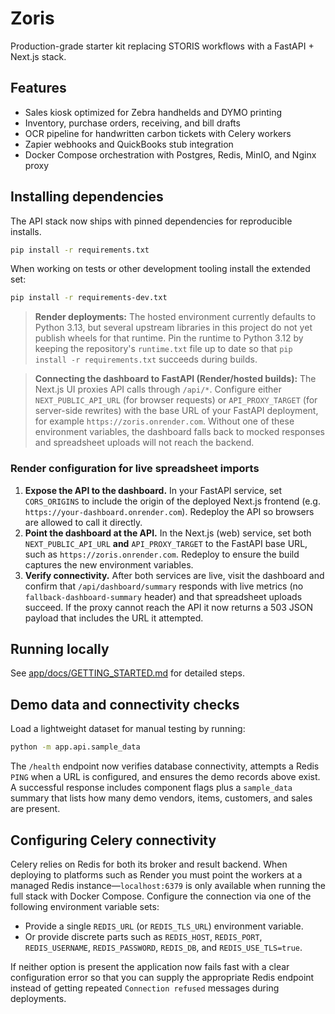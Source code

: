 # Zoris

Production-grade starter kit replacing STORIS workflows with a FastAPI + Next.js stack.

## Features
- Sales kiosk optimized for Zebra handhelds and DYMO printing
- Inventory, purchase orders, receiving, and bill drafts
- OCR pipeline for handwritten carbon tickets with Celery workers
- Zapier webhooks and QuickBooks stub integration
- Docker Compose orchestration with Postgres, Redis, MinIO, and Nginx proxy

## Installing dependencies

The API stack now ships with pinned dependencies for reproducible installs.

```bash
pip install -r requirements.txt
```

When working on tests or other development tooling install the extended set:

```bash
pip install -r requirements-dev.txt
```

> **Render deployments:** The hosted environment currently defaults to Python
> 3.13, but several upstream libraries in this project do not yet publish wheels
> for that runtime.  Pin the runtime to Python 3.12 by keeping the
> repository's `runtime.txt` file up to date so that `pip install -r
> requirements.txt` succeeds during builds.

> **Connecting the dashboard to FastAPI (Render/hosted builds):** The Next.js
> UI proxies API calls through `/api/*`. Configure either `NEXT_PUBLIC_API_URL`
> (for browser requests) or `API_PROXY_TARGET` (for server-side rewrites) with
> the base URL of your FastAPI deployment, for example
> `https://zoris.onrender.com`. Without one of these environment variables, the
> dashboard falls back to mocked responses and spreadsheet uploads will not
> reach the backend.

### Render configuration for live spreadsheet imports

1. **Expose the API to the dashboard.** In your FastAPI service, set
   `CORS_ORIGINS` to include the origin of the deployed Next.js frontend
   (e.g. `https://your-dashboard.onrender.com`). Redeploy the API so browsers are
   allowed to call it directly.
2. **Point the dashboard at the API.** In the Next.js (web) service, set both
   `NEXT_PUBLIC_API_URL` **and** `API_PROXY_TARGET` to the FastAPI base URL,
   such as `https://zoris.onrender.com`. Redeploy to ensure the build captures
   the new environment variables.
3. **Verify connectivity.** After both services are live, visit the dashboard
   and confirm that `/api/dashboard/summary` responds with live metrics (no
   `fallback-dashboard-summary` header) and that spreadsheet uploads succeed.
   If the proxy cannot reach the API it now returns a 503 JSON payload that
   includes the URL it attempted.

## Running locally
See [app/docs/GETTING_STARTED.md](app/docs/GETTING_STARTED.md) for detailed steps.

## Demo data and connectivity checks

Load a lightweight dataset for manual testing by running:

```bash
python -m app.api.sample_data
```

The `/health` endpoint now verifies database connectivity, attempts a Redis
`PING` when a URL is configured, and ensures the demo records above exist. A
successful response includes component flags plus a `sample_data` summary that
lists how many demo vendors, items, customers, and sales are present.

## Configuring Celery connectivity

Celery relies on Redis for both its broker and result backend. When deploying to
platforms such as Render you must point the workers at a managed Redis
instance—`localhost:6379` is only available when running the full stack with
Docker Compose. Configure the connection via one of the following environment
variable sets:

- Provide a single `REDIS_URL` (or `REDIS_TLS_URL`) environment variable.
- Or provide discrete parts such as `REDIS_HOST`, `REDIS_PORT`,
  `REDIS_USERNAME`, `REDIS_PASSWORD`, `REDIS_DB`, and `REDIS_USE_TLS=true`.

If neither option is present the application now fails fast with a clear
configuration error so that you can supply the appropriate Redis endpoint
instead of getting repeated `Connection refused` messages during deployments.
